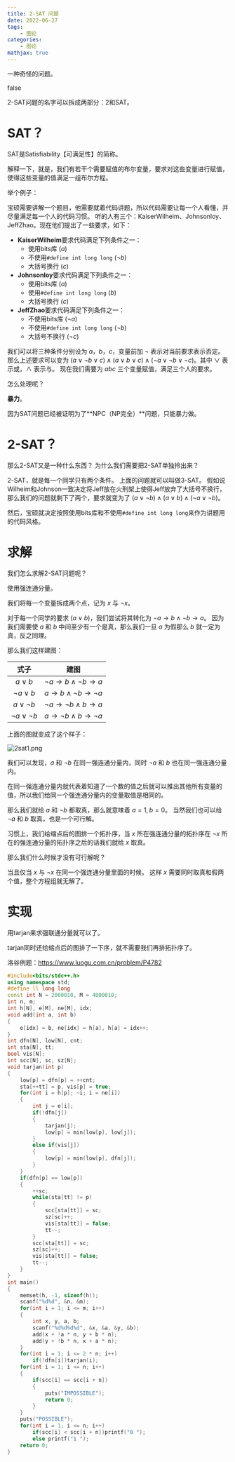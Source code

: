 ```yaml
---
title: 2-SAT 问题
date: 2022-06-27
tags:
	- 图论
categories:
	- 图论
mathjax: true
---
```


一种奇怪的问题。

<!-- more -->

<div id="problem-card-vis">false</div>

2-SAT问题的名字可以拆成两部分：2和SAT。

# SAT？

SAT是Satisfiability【可满足性】的简称。

解释一下，就是，我们有若干个需要赋值的布尔变量，要求对这些变量进行赋值，使得这些变量的值满足一组布尔方程。

举个例子：

宝硕需要讲解一个题目，他需要就着代码讲题，所以代码需要让每一个人看懂，并尽量满足每一个人的代码习惯。
听的人有三个：KaiserWilheim、Johnsonloy、JeffZhao。现在他们提出了一些要求，如下：

- **KaiserWilheim**要求代码满足下列条件之一：
	- 使用bits库 ($a$)
	- 不使用`#define int long long` ($\neg b$) 
	- 大括号换行 ($c$)
- **Johnsonloy**要求代码满足下列条件之一：
	- 使用bits库 ($a$)
	- 使用`#define int long long` ($b$) 
	- 大括号换行 ($c$)
- **JeffZhao**要求代码满足下列条件之一：
	- 不使用bits库 ($\neg a$)
	- 不使用`#define int long long` ($\neg b$) 
	- 大括号不换行 ($\neg c$)

我们可以将三种条件分别设为 $a$，$b$，$c$，变量前加 $\neg$ 表示对当前要求表示否定。
那么上述要求可以变为 $(a \lor \neg b \lor c)\land(a \lor b \lor c)\land(\neg a \lor \neg b \lor \neg c)$。其中 $\lor$ 表示或，$\land$ 表示与。
现在我们需要为 $abc$ 三个变量赋值，满足三个人的要求。

怎么处理呢？

**暴力**。

因为SAT问题已经被证明为了**NPC（NP完全）**问题，只能暴力做。

# 2-SAT？

那么2-SAT又是一种什么东西？
为什么我们需要把2-SAT单独拎出来？

2-SAT，就是每一个同学只有两个条件。
上面的问题就可以叫做3-SAT。
假如说Wilheim和Johnson一致决定将Jeff放在火刑架上使得Jeff放弃了大括号不换行，那么我们的问题就剩下了两个，要求就变为了 $(a \lor \neg b)\land(a \lor b)\land(\neg a \lor \neg b)$。

然后，宝硕就决定按照使用bits库和不使用`#define int long long`来作为讲题用的代码风格。

# 求解

我们怎么求解2-SAT问题呢？

使用强连通分量。

我们将每一个变量拆成两个点，记为 $x$ 与 $\neg x$。

对于每一个同学的要求 $(a \lor b)$，我们尝试将其转化为 $\neg a \to b \land \neg b \to a$。
因为我们需要使 $a$ 和 $b$ 中间至少有一个是真，那么我们一旦 $a$ 为假那么 $b$ 就一定为真，反之同理。

那么我们这样建图：

| 式子 | 建图 |
|:-:|:-:|
| $a \lor b$ | $\neg a \to b \land \neg b \to a$ |
| $\neg a \lor b$ | $a \to b \land \neg b \to \neg a$ |
| $a \lor \neg b$ | $\neg a \to \neg b \land b \to a$ |
| $\neg a \lor \neg b$ | $a \to \neg b \land b \to \neg a$ |

上面的图就变成了这个样子：

![2sat1.png](https://s2.loli.net/2022/06/28/ocKCIGR5FxYapAO.png)

我们可以发现，$a$ 和 $\neg b$ 在同一强连通分量内，同时 $\neg a$ 和 $b$ 也在同一强连通分量内。

在同一强连通分量内就代表着知道了一个数的值之后就可以推出其他所有变量的值，所以我们给同一个强连通分量内的变量取值是相同的。

那么我们就给 $a$ 和 $\neg b$ 都取真，那么就意味着 $a=1,b=0$。
当然我们也可以给 $\neg a$ 和 $b$ 取真，也是一个可行解。

习惯上，我们给缩点后的图排一个拓扑序，当 $x$ 所在强连通分量的拓扑序在 $\neg x$ 所在的强连通分量的拓扑序之后的话我们就给 $x$ 取真。

那么我们什么时候才没有可行解呢？

当且仅当 $x$ 与 $\neg x$ 在同一个强连通分量里面的时候。
这样 $x$ 需要同时取真和假两个值，整个方程组就无解了。

# 实现

用tarjan来求强联通分量就可以了。

tarjan同时还给缩点后的图排了一下序，就不需要我们再排拓扑序了。

洛谷例题：https://www.luogu.com.cn/problem/P4782

``` cpp
#include<bits/stdc++.h>
using namespace std;
#define ll long long
const int N = 2000010, M = 4000010;
int n, m;
int h[N], e[M], ne[M], idx;
void add(int a, int b)
{
	e[idx] = b, ne[idx] = h[a], h[a] = idx++;
}
int dfn[N], low[N], cnt;
int sta[N], tt;
bool vis[N];
int scc[N], sc, sz[N];
void tarjan(int p)
{
	low[p] = dfn[p] = ++cnt;
	sta[++tt] = p, vis[p] = true;
	for(int i = h[p]; ~i; i = ne[i])
	{
		int j = e[i];
		if(!dfn[j])
		{
			tarjan(j);
			low[p] = min(low[p], low[j]);
		}
		else if(vis[j])
		{
			low[p] = min(low[p], dfn[j]);
		}
	}
	if(dfn[p] == low[p])
	{
		++sc;
		while(sta[tt] != p)
		{
			scc[sta[tt]] = sc;
			sz[sc]++;
			vis[sta[tt]] = false;
			tt--;
		}
		scc[sta[tt]] = sc;
		sz[sc]++;
		vis[sta[tt]] = false;
		tt--;
	}
}
int main()
{
	memset(h, -1, sizeof(h));
	scanf("%d%d", &n, &m);
	for(int i = 1; i <= m; i++)
	{
		int x, y, a, b;
		scanf("%d%d%d%d", &x, &a, &y, &b);
		add(x + !a * n, y + b * n);
		add(y + !b * n, x + a * n);
	}
	for(int i = 1; i <= 2 * n; i++)
		if(!dfn[i])tarjan(i);
	for(int i = 1; i <= n; i++)
	{
		if(scc[i] == scc[i + n])
		{
			puts("IMPOSSIBLE");
			return 0;
		}
	}
	puts("POSSIBLE");
	for(int i = 1; i <= n; i++)
		if(scc[i] < scc[i + n])printf("0 ");
		else printf("1 ");
	return 0;
}
```

